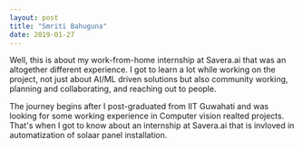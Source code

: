 ```yaml
---
layout: post
title: "Smriti Bahuguna"
date: 2019-01-27
---
```


Well, this is about my work-from-home internship at Savera.ai that was an altogether different experience. I got to learn a lot while working on the project, not just about AI/ML driven solutions but also community working, planning and collaborating, and reaching out to people.

The journey begins after I post-graduated from IIT Guwahati and was looking for some working experience in Computer vision realted projects. That's when I got to know about an internship at Savera.ai that is invloved in automatization of solaar panel installation. 

